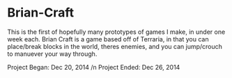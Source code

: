 Brian-Craft
===========

This is the first of hopefully many prototypes of games I make, in under one week each. Brian Craft is a game based off of Terraria, in that you can place/break blocks in the world, theres enemies, and you can jump/crouch to manuever your way through. 

Project Began: Dec 20, 2014 /n
Project Ended: Dec 26, 2014

